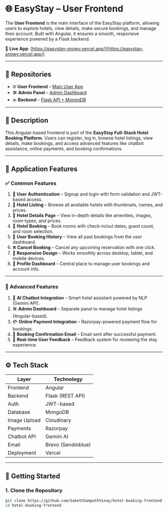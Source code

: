 # 🌐 EasyStay – User Frontend

The **User Frontend** is the main interface of the EasyStay platform, allowing users to explore hotels, view details, make secure bookings, and manage their account. Built with Angular, it ensures a smooth, responsive experience powered by a Flask backend.

🔗 **Live App**: [https://easystay-snowy.vercel.app/](https://easystay-snowy.vercel.app/)

---

## 🔗 Repositories

- 🌐 **User Frontend** – [Main User App](https://github.com/SakethSampathVinay/hotel-booking-frontend)
- 🛠 **Admin Panel** – [Admin Dashboard](https://github.com/SakethSampathVinay/hotel-booking-admin)
- 🔙 **Backend** – [Flask API + MongoDB](https://github.com/SakethSampathVinay/hotel-booking-backend)

---

## 📌 Description

This Angular-based frontend is part of the **EasyStay Full-Stack Hotel Booking Platform**. Users can register, log in, browse hotel listings, view details, make bookings, and access advanced features like chatbot assistance, online payments, and booking confirmations.

---

## 🎯 Application Features

### ✅ Common Features

1. 🔐 **User Authentication** – Signup and login with form validation and JWT-based access.
2. 🏨 **Hotel Listing** – Browse all available hotels with thumbnails, names, and prices.
3. 📝 **Hotel Details Page** – View in-depth details like amenities, images, room types, and prices.
4. 📅 **Hotel Booking** – Book rooms with check-in/out dates, guest count, and room selection.
5. 📂 **User Booking History** – View all past bookings from the user dashboard.
6. ❌ **Cancel Booking** – Cancel any upcoming reservation with one click.
7. 📱 **Responsive Design** – Works smoothly across desktop, tablet, and mobile devices.
8. 👤 **Profile Dashboard** – Central place to manage user bookings and account info.

---

### 🚀 Advanced Features

1. 🤖 **AI Chatbot Integration** – Smart hotel assistant powered by NLP (Gemini API).
2. 🛠 **Admin Dashboard** – Separate panel to manage hotel listings (Angular-based).
3. 💳 **Online Payment Integration** – Razorpay-powered payment flow for bookings.
4. 📧 **Booking Confirmation Email** – Email sent after successful payment.
5. 💬 **Real-time User Feedback** – Feedback system for reviewing the stay experience.

---

## ⚙️ Tech Stack

| Layer        | Technology        |
|--------------|-------------------|
| Frontend     | Angular            |
| Backend      | Flask (REST API)   |
| Auth         | JWT-based          |
| Database     | MongoDB            |
| Image Upload | Cloudinary         |
| Payments     | Razorpay           |
| Chatbot API  | Gemini AI          |
| Email        | Brevo (Sendinblue) |
| Deployment   | Vercel             |

---

## 🚀 Getting Started

### 1. Clone the Repository

```bash
git clone https://github.com/SakethSampathVinay/hotel-booking-frontend.git
cd hotel-booking-frontend
